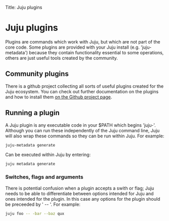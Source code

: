 Title: Juju plugins

# Juju plugins

Plugins are commands which work with Juju, but which are not part of the core
code. Some plugins are provided with your Juju install (e.g. 'juju-metadata') 
because they contain functionality essential to some operations, others are
just useful tools created by the community.

## Community plugins

There is a github project collecting all sorts of useful plugins created for
the Juju ecosystem. You can check out further documentation on the plugins
and how to install them [on the Github project page][plugin].

## Running a plugin

A Juju plugin is any executable code in your $PATH which begins 'juju-'. 
Although you can run these independently of the Juju command line, Juju
will also wrap these commands so they can be run within Juju. For example:

```bash 
juju-metadata generate
```

Can be executed within Juju by entering:

```bash
juju metadata generate
```

### Switches, flags and arguments

There is potential confusion when a plugin accepts a swith or flag; Juju needs
to be able to differentiate between options intended for Juju and ones intended
for the plugin. In this case any options for the plugin should be preceeded by 
' -- '. For example:

```bash
juju foo -- -bar --baz qux
```

[plugin]: https://github.com/juju/plugins#install "Juju plugins on Github"